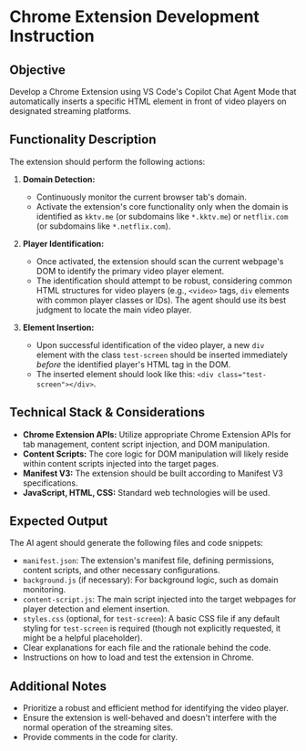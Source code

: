 # Chrome Extension Development Instruction

## Objective

Develop a Chrome Extension using VS Code's Copilot Chat Agent Mode that automatically inserts a specific HTML element in front of video players on designated streaming platforms.

## Functionality Description

The extension should perform the following actions:

1.  **Domain Detection:**
    * Continuously monitor the current browser tab's domain.
    * Activate the extension's core functionality only when the domain is identified as `kktv.me` (or subdomains like `*.kktv.me`) or `netflix.com` (or subdomains like `*.netflix.com`).

2.  **Player Identification:**
    * Once activated, the extension should scan the current webpage's DOM to identify the primary video player element.
    * The identification should attempt to be robust, considering common HTML structures for video players (e.g., `<video>` tags, `div` elements with common player classes or IDs). The agent should use its best judgment to locate the main video player.

3.  **Element Insertion:**
    * Upon successful identification of the video player, a new `div` element with the class `test-screen` should be inserted immediately *before* the identified player's HTML tag in the DOM.
    * The inserted element should look like this: `<div class="test-screen"></div>`.

## Technical Stack & Considerations

* **Chrome Extension APIs:** Utilize appropriate Chrome Extension APIs for tab management, content script injection, and DOM manipulation.
* **Content Scripts:** The core logic for DOM manipulation will likely reside within content scripts injected into the target pages.
* **Manifest V3:** The extension should be built according to Manifest V3 specifications.
* **JavaScript, HTML, CSS:** Standard web technologies will be used.

## Expected Output

The AI agent should generate the following files and code snippets:

* `manifest.json`: The extension's manifest file, defining permissions, content scripts, and other necessary configurations.
* `background.js` (if necessary): For background logic, such as domain monitoring.
* `content-script.js`: The main script injected into the target webpages for player detection and element insertion.
* `styles.css` (optional, for `test-screen`): A basic CSS file if any default styling for `test-screen` is required (though not explicitly requested, it might be a helpful placeholder).
* Clear explanations for each file and the rationale behind the code.
* Instructions on how to load and test the extension in Chrome.

## Additional Notes

* Prioritize a robust and efficient method for identifying the video player.
* Ensure the extension is well-behaved and doesn't interfere with the normal operation of the streaming sites.
* Provide comments in the code for clarity.